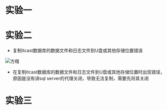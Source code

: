 # 实验一


# 实验二
- 复制itcast数据库的数据文件和日志文件到U盘或其他存储位置错误

![方楷](https://github.com/kaifeifk/Error/blob/master/images/avatar.png)

- 在复制itcast数据库的数据文件和日志文件到U盘或其他存储位置时出现错误，原因是没有讲sql server的代理关闭，导致无法复制，需要先将其关闭



# 实验三
